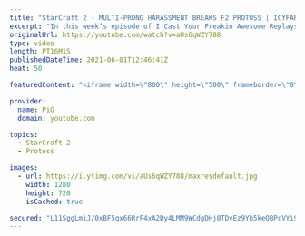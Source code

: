 ```yaml
---
title: "StarCraft 2 - MULTI-PRONG HARASSMENT BREAKS F2 PROTOSS | ICYFAR G1 One-Two Punch"
excerpt: "In this week’s episode of I Cast Your Freakin Awesome Replays (ICYFAR) players sent in their StarCraft 2 replays where they are only allowed to attack 2 or more places at once (One-Two Punch)! Here’s a fun game of protoss versus terran completing the challenge in humorous fashion.   NEW ICYFAR CHALLENGE:"
originalUrl: https://youtube.com/watch?v=aUs6qWZY788
type: video
length: PT16M1S
publishedDateTime: 2021-06-01T12:46:41Z
heat: 50

featuredContent: "<iframe width=\"800\" height=\"500\" frameborder=\"0\" src=\"https://www.youtube.com/embed/aUs6qWZY788\" allow=\"accelerometer; autoplay; encrypted-media; gyroscope; picture-in-picture\" allowfullscreen></iframe>"

provider:
  name: PiG
  domain: youtube.com

topics:
  - StarCraft 2
  - Protoss

images:
  - url: https://i.ytimg.com/vi/aUs6qWZY788/maxresdefault.jpg
    width: 1280
    height: 720
    isCached: true

secured: "L11SggLmiJ/0xBF5qx66RrF4xA2Dy4LMM9WCdgDHj0TDvEz9Yb5keOBPcVYi9zo65req/3qUwLI867eBG6h3vORuVXq98OkZvupBNITICc8kDB6JhuchC0a9VDkZGnXDXanNI3MRff9mKj9WzWgBx6SAtIKM4BjEh9ShWnNje/xw4A5TuBkQaHtwDyWhqBTx20P5bTKM3ZwFGt55DampbDj930iCdHB/ex0ivOAlQZhWJpOoFa+g8GAHC0KbYO4jz+MQlXahXy6XinwGnqBbGVFNqbqlV2bBeJEgIee6XTd7KsGA6+ZjxY6Ja+bLu6vbewu5KrCoigeYGVfjR4JN7aj20WJBXzr5RUtlda3Ny+iedtY5T6QLwHa+rViO1ujpp8/vOU7Xq2GRfClAsx8HkXPN6u/lU8iRjDHrc6Jvi8o=;CTgmDOSTpbOf7xzZVnbMCA=="
---
```


